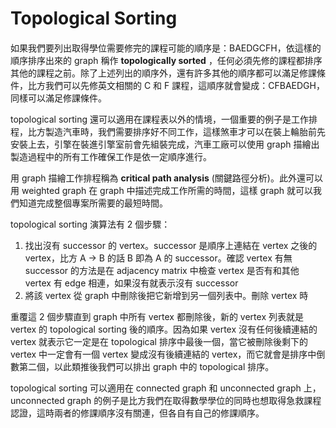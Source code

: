 # Topological Sorting

#### 

如果我們要列出取得學位需要修完的課程可能的順序是：BAEDGCFH，依這樣的順序排序出來的 graph 稱作 **topologically sorted** ，任何必須先修的課程都排序其他的課程之前。除了上述列出的順序外，還有許多其他的順序都可以滿足修課條件，比方我們可以先修英文相關的 C 和 F 課程，這順序就會變成：CFBAEDGH，同樣可以滿足修課條件。

topological sorting 還可以適用在課程表以外的情境，一個重要的例子是工作排程，比方製造汽車時，我們需要排序好不同工作，這樣煞車才可以在裝上輪胎前先安裝上去，引擎在裝進引擎室前會先組裝完成，汽車工廠可以使用 graph 描繪出製造過程中的所有工作確保工作是依一定順序進行。

​用 graph 描繪工作排程稱為 **critical path analysis** \(關鍵路徑分析\)。此外還可以用 weighted graph 在 graph 中描述完成工作所需的時間，這樣 graph 就可以我們知道完成整個專案所需要的最短時間。

topological sorting 演算法有 2 個步驟：

1. 找出沒有 successor 的 vertex。successor 是順序上連結在 vertex 之後的 vertex，比方 A -&gt; B 的話 B 即為 A 的 successor。確認 vertex 有無 successor 的方法是在 adjacency matrix 中檢查 vertex 是否有和其他 vertex 有 edge 相連，如果沒有就表示沒有 successor
2. 將該 vertex 從 graph 中刪除後把它新增到另一個列表中。刪除 vertex 時

重覆這 2 個步驟直到 graph 中所有 vertex 都刪除後，新的 vertex 列表就是 vertex 的 topological sorting 後的順序。因為如果 vertex 沒有任何後續連結的 vertex 就表示它一定是在 topological 排序中最後一個，當它被刪除後剩下的 vertex 中一定會有一個 vertex 變成沒有後續連結的 vertex，而它就會是排序中倒數第二個，以此類推後我們可以排出 graph 中的 topological 排序。

topological sorting 可以適用在 connected graph 和 unconnected graph 上，unconnected graph 的例子是比方我們在取得數學學位的同時也想取得急救課程認證，這時兩者的修課順序沒有關連，但各自有自己的修課順序。


